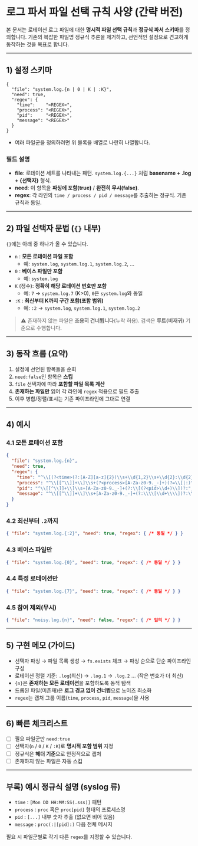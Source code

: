 # 로그 파서 파일 선택 규칙 사양 (간략 버전)

본 문서는 로테이션 로그 파일에 대한 **명시적 파일 선택 규칙**과 **정규식 파서 스키마**를 정의합니다. 기존의 복잡한 파일명 정규식 추론을 제거하고, 선언적인 설정으로 견고하게 동작하는 것을 목표로 합니다.

---

## 1) 설정 스키마

```jsonc
{
  "file": "system.log.{n | 0 | K | :K}",
  "need": true,
  "regex": {
    "time":    "<REGEX>",
    "process": "<REGEX>",
    "pid":     "<REGEX>",
    "message": "<REGEX>"
  }
}
```
- 여러 파일군을 정의하려면 위 블록을 배열로 나란히 나열합니다.

### 필드 설명
- **file**: 로테이션 세트를 나타내는 패턴. `system.log.{...}` 처럼 **basename + .log + {선택자}** 형식.
- **need**: 이 항목을 **파싱에 포함(true)** / **완전히 무시(false)**.
- **regex**: 각 라인의 `time / process / pid / message`를 추출하는 정규식. 기존 규칙과 동일.

---

## 2) 파일 선택자 문법 (`{}` 내부)

`{}`에는 아래 중 하나가 올 수 있습니다.

- `n` : **모든 로테이션 파일 포함**
  - 예: `system.log`, `system.log.1`, `system.log.2`, …
- `0` : **베이스 파일만 포함**
  - 예: `system.log`
- `K` (정수): **정확히 해당 로테이션 번호만 포함**
  - 예: `7` → `system.log.7` (K>0), `0`은 `system.log`와 동일
- `:K` : **최신부터 K까지 구간 포함(포함 범위)**
  - 예: `:2` → `system.log`, `system.log.1`, `system.log.2`

> ⚠️ 존재하지 않는 파일은 **조용히 건너뜁니다**(누락 허용). 검색은 **루트(비재귀)** 기준으로 수행합니다.

---

## 3) 동작 흐름 (요약)

1. 설정에 선언된 항목들을 순회
2. `need:false`인 항목은 **스킵**
3. `file` 선택자에 따라 **포함할 파일 목록 계산**
4. **존재하는 파일만** 읽어 각 라인에 `regex` 적용으로 필드 추출
5. 이후 병합/정렬/표시는 기존 파이프라인에 그대로 연결

---

## 4) 예시

### 4.1 모든 로테이션 포함
```json
{
  "file": "system.log.{n}",
  "need": true,
  "regex": {
    "time": "^\\[(?<time>(?:[A-Z][a-z]{2})\\s+\\d{1,2}\\s+\\d{2}:\\d{2}:\\d{2}(?:\\.\\d{3,6})?)\\]",
    "process": "^\\[[^\\]]+\\]\\s+(?<process>[A-Za-z0-9._-]+)(?=\\[|:)",
    "pid": "^\\[[^\\]]+\\]\\s+[A-Za-z0-9._-]+(?:\\[(?<pid>\\d+)\\])?:",
    "message": "^\\[[^\\]]+\\]\\s+[A-Za-z0-9._-]+(?:\\\\[\\d+\\\\])?:\\s+(?<message>.+)$"
  }
}
```

### 4.2 최신부터 `.2`까지
```json
{ "file": "system.log.{:2}", "need": true, "regex": { /* 동일 */ } }
```

### 4.3 베이스 파일만
```json
{ "file": "system.log.{0}", "need": true, "regex": { /* 동일 */ } }
```

### 4.4 특정 로테이션만
```json
{ "file": "system.log.{7}", "need": true, "regex": { /* 동일 */ } }
```

### 4.5 참여 제외(무시)
```json
{ "file": "noisy.log.{n}", "need": false, "regex": { /* 임의 */ } }
```

---

## 5) 구현 메모 (가이드)

- 선택자 파싱 → 파일 목록 생성 → `fs.exists` 체크 → 파싱 순으로 단순 파이프라인 구성
- 로테이션 정렬 기준: `.log`(최신) → `.log.1` → `.log.2` … (작은 번호가 더 최신)
- `{n}`은 **존재하는 모든 로테이션**을 포함하도록 동적 탐색
- 드롭된 파일(미존재)은 **로그 경고 없이 건너뜀**으로 노이즈 최소화
- `regex`는 캡처 그룹 이름(`time`, `process`, `pid`, `message`)을 사용

---

## 6) 빠른 체크리스트

- [ ] 필요 파일군만 `need:true`
- [ ] 선택자(`n` / `0` / `K` / `:K`)로 **명시적 포함 범위** 지정
- [ ] 정규식은 **헤더 기준**으로 안정적으로 캡처
- [ ] 존재하지 않는 파일은 자동 스킵

---

## 부록) 예시 정규식 설명 (syslog 류)

- `time` : `[Mon DD HH:MM:SS(.sss)]` 패턴
- `process` : `proc` 혹은 `proc[pid]` 형태의 프로세스명
- `pid` : `[...]` 내부 숫자 추출 (없으면 비어 있음)
- `message` : `proc(:|[pid]:)` 다음 전체 메시지

필요 시 파일군별로 각기 다른 `regex`를 지정할 수 있습니다.
